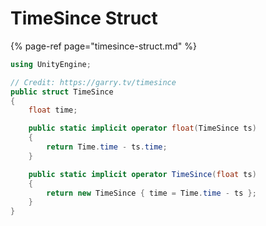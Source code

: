 # TimeSince Struct

{% page-ref page="timesince-struct.md" %}

```csharp
using UnityEngine;

// Credit: https://garry.tv/timesince
public struct TimeSince
{
    float time;

    public static implicit operator float(TimeSince ts)
    {
        return Time.time - ts.time;
    }

    public static implicit operator TimeSince(float ts)
    {
        return new TimeSince { time = Time.time - ts };
    }
}
```


